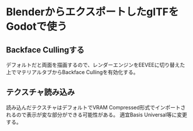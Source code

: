 # BlenderからエクスポートしたglTFをGodotで使う

## Backface Cullingする

デフォルトだと両面を描画するので、レンダーエンジンをEEVEEに切り替えた上でマテリアルタブからBackface Cullingを有効化する。

## テクスチャ読み込み

読み込んだテクスチャはデフォルトでVRAM Compressed形式でインポートされるので表示が変な部分ができる可能性がある。
適宜Basis Universal等に変更する。
